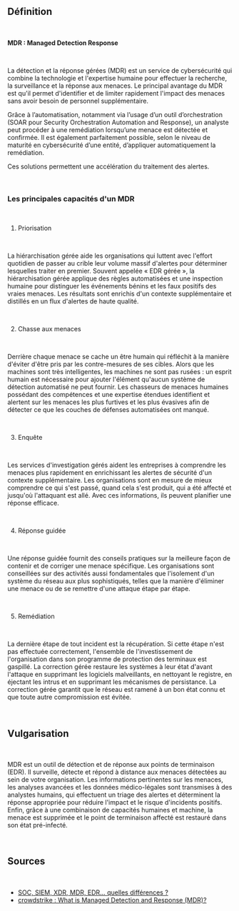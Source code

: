 ## Définition

<br>

**MDR : Managed Detection Response**

<br>

La détection et la réponse gérées (MDR) est un service de cybersécurité qui combine la technologie et l'expertise humaine pour effectuer la recherche, la surveillance et la réponse aux menaces. Le principal avantage du MDR est qu'il permet d'identifier et de limiter rapidement l'impact des menaces sans avoir besoin de personnel supplémentaire.

Grâce à l’automatisation, notamment via l’usage d’un outil d’orchestration (SOAR pour Security Orchestration Automation and Response), un analyste peut procéder à une remédiation lorsqu’une menace est détectée et confirmée. Il est également parfaitement possible, selon le niveau de maturité en cybersécurité d’une entité, d’appliquer automatiquement la remédiation.

Ces solutions permettent une accélération du traitement des alertes.

<br>

### Les principales capacités d'un MDR

<br>

1. Priorisation

<br>

La hiérarchisation gérée aide les organisations qui luttent avec l'effort quotidien de passer au crible leur volume massif d'alertes pour déterminer lesquelles traiter en premier. Souvent appelée « EDR gérée », la hiérarchisation gérée applique des règles automatisées et une inspection humaine pour distinguer les événements bénins et les faux positifs des vraies menaces. Les résultats sont enrichis d'un contexte supplémentaire et distillés en un flux d'alertes de haute qualité.

<br>

2. Chasse aux menaces

<br>

Derrière chaque menace se cache un être humain qui réfléchit à la manière d'éviter d'être pris par les contre-mesures de ses cibles. Alors que les machines sont très intelligentes, les machines ne sont pas rusées : un esprit humain est nécessaire pour ajouter l'élément qu'aucun système de détection automatisé ne peut fournir. Les chasseurs de menaces humaines possédant des compétences et une expertise étendues identifient et alertent sur les menaces les plus furtives et les plus évasives afin de détecter ce que les couches de défenses automatisées ont manqué.

<br>

3. Enquête

<br>

Les services d'investigation gérés aident les entreprises à comprendre les menaces plus rapidement en enrichissant les alertes de sécurité d'un contexte supplémentaire. Les organisations sont en mesure de mieux comprendre ce qui s'est passé, quand cela s'est produit, qui a été affecté et jusqu'où l'attaquant est allé. Avec ces informations, ils peuvent planifier une réponse efficace.

<br>

4. Réponse guidée

<br>

Une réponse guidée fournit des conseils pratiques sur la meilleure façon de contenir et de corriger une menace spécifique. Les organisations sont conseillées sur des activités aussi fondamentales que l'isolement d'un système du réseau aux plus sophistiqués, telles que la manière d'éliminer une menace ou de se remettre d'une attaque étape par étape.

<br>

5. Remédiation

<br>

La dernière étape de tout incident est la récupération. Si cette étape n'est pas effectuée correctement, l'ensemble de l'investissement de l'organisation dans son programme de protection des terminaux est gaspillé. La correction gérée restaure les systèmes à leur état d'avant l'attaque en supprimant les logiciels malveillants, en nettoyant le registre, en éjectant les intrus et en supprimant les mécanismes de persistance. La correction gérée garantit que le réseau est ramené à un bon état connu et que toute autre compromission est évitée.

<br>

## Vulgarisation

<br>

MDR est un outil de détection et de réponse aux points de terminaison (EDR). Il surveille, détecte et répond à distance aux menaces détectées au sein de votre organisation. Les informations pertinentes sur les menaces, les analyses avancées et les données médico-légales sont transmises à des analystes humains, qui effectuent un triage des alertes et déterminent la réponse appropriée pour réduire l'impact et le risque d'incidents positifs. Enfin, grâce à une combinaison de capacités humaines et machine, la menace est supprimée et le point de terminaison affecté est restauré dans son état pré-infecté.

<br>

## Sources

<br>

- <a href="https://orangecyberdefense.com/fr/insights/blog/detection/soc-siem-xdr-mdr-edr-quelles-differences/"> SOC, SIEM, XDR, MDR, EDR… quelles différences ? </a>
- <a href="https://www.crowdstrike.com/cybersecurity-101/managed-detection-and-response-mdr/">crowdstrike : What is Managed Detection and Response (MDR)? </a>
